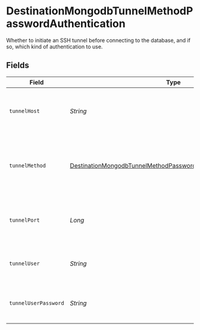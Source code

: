 # DestinationMongodbTunnelMethodPasswordAuthentication

Whether to initiate an SSH tunnel before connecting to the database, and if so, which kind of authentication to use.


## Fields

| Field                                                                                                                                                       | Type                                                                                                                                                        | Required                                                                                                                                                    | Description                                                                                                                                                 | Example                                                                                                                                                     |
| ----------------------------------------------------------------------------------------------------------------------------------------------------------- | ----------------------------------------------------------------------------------------------------------------------------------------------------------- | ----------------------------------------------------------------------------------------------------------------------------------------------------------- | ----------------------------------------------------------------------------------------------------------------------------------------------------------- | ----------------------------------------------------------------------------------------------------------------------------------------------------------- |
| `tunnelHost`                                                                                                                                                | *String*                                                                                                                                                    | :heavy_check_mark:                                                                                                                                          | Hostname of the jump server host that allows inbound ssh tunnel.                                                                                            |                                                                                                                                                             |
| `tunnelMethod`                                                                                                                                              | [DestinationMongodbTunnelMethodPasswordAuthenticationTunnelMethod](../../models/shared/DestinationMongodbTunnelMethodPasswordAuthenticationTunnelMethod.md) | :heavy_check_mark:                                                                                                                                          | Connect through a jump server tunnel host using username and password authentication                                                                        |                                                                                                                                                             |
| `tunnelPort`                                                                                                                                                | *Long*                                                                                                                                                      | :heavy_check_mark:                                                                                                                                          | Port on the proxy/jump server that accepts inbound ssh connections.                                                                                         | 22                                                                                                                                                          |
| `tunnelUser`                                                                                                                                                | *String*                                                                                                                                                    | :heavy_check_mark:                                                                                                                                          | OS-level username for logging into the jump server host                                                                                                     |                                                                                                                                                             |
| `tunnelUserPassword`                                                                                                                                        | *String*                                                                                                                                                    | :heavy_check_mark:                                                                                                                                          | OS-level password for logging into the jump server host                                                                                                     |                                                                                                                                                             |